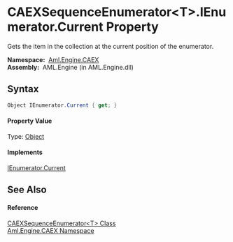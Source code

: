 CAEXSequenceEnumerator&lt;T>.IEnumerator.Current Property
=========================================================
Gets the item in the collection at the current position of the enumerator.

  **Namespace:**  [Aml.Engine.CAEX][1]  
  **Assembly:**  AML.Engine (in AML.Engine.dll)

Syntax
------

```csharp
Object IEnumerator.Current { get; }
```

#### Property Value
Type: [Object][2]
#### Implements
[IEnumerator.Current][3]  


See Also
--------

#### Reference
[CAEXSequenceEnumerator&lt;T> Class][4]  
[Aml.Engine.CAEX Namespace][1]  

[1]: ../README.md
[2]: https://docs.microsoft.com/dotnet/api/system.object
[3]: https://docs.microsoft.com/dotnet/api/system.collections.ienumerator.current#System_Collections_IEnumerator_Current
[4]: README.md
[5]: https://www.automationml.org
[6]: ../../icons/logoShade.png
